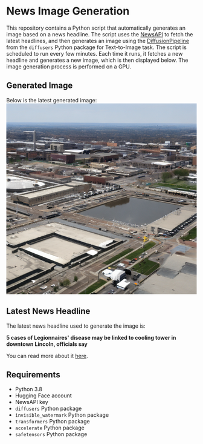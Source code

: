 # News Image Generation
This repository contains a Python script that automatically generates an image based on a news headline. The script uses the [NewsAPI](https://newsapi.org/) to fetch the latest headlines, and then generates an image using the [DiffusionPipeline](https://github.com/huggingface/diffusers) from the `diffusers` Python package for Text-to-Image task.
The script is scheduled to run every few minutes. Each time it runs, it fetches a new headline and generates a new image, which is then displayed below. The image generation process is performed on a GPU.

## Generated Image
Below is the latest generated image:
![Generated Image](image.png)

## Latest News Headline
The latest news headline used to generate the image is:

**5 cases of Legionnaires' disease may be linked to cooling tower in downtown Lincoln, officials say**

You can read more about it [here](https://news.google.com/rss/articles/CBMijwFBVV95cUxOZm5rNERxOGdRZDlva3Jnc056MFpXdUJvNHlsVnZWcERZQkpkcVhmbC1oR0tkNW1rc09LdjM4ZDBfSjZBQ2dfOG5yVkdhUXQ1XzJXZGt6RmM4YXZBV01TMWw5aVNDWVp3UlBfelJ3cWN4MzVKNmVQZDBZbFFqWHNaNlhqZWxBXzRQQS1vakFkcw?oc=5).

## Requirements
- Python 3.8
- Hugging Face account
- NewsAPI key
- `diffusers` Python package
- `invisible_watermark` Python package
- `transformers` Python package
- `accelerate` Python package
- `safetensors` Python package
